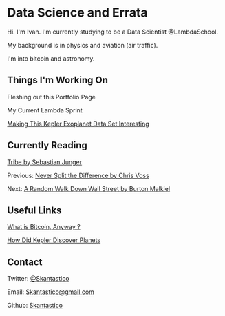 #  Data Science and Errata

Hi. I'm Ivan. I'm currently studying to be a Data Scientist @LambdaSchool. 

My background is in physics and aviation (air traffic). 

I'm into bitcoin and astronomy.


## Things I'm Working On
Fleshing out this Portfolio Page

My Current Lambda Sprint

[Making This Kepler Exoplanet Data Set Interesting](https://data.world/markmarkoh/kepler-confirmed-planets)

## Currently Reading

[Tribe by Sebastian Junger](https://www.amazon.com/Tribe-Homecoming-Belonging-Sebastian-Junger-ebook/dp/B01BCJDSNI)

Previous: [Never Split the Difference by Chris Voss](https://www.amazon.com/Never-Split-Difference-Negotiating-Depended-ebook/dp/B014DUR7L2)

Next: [A Random Walk Down Wall Street by Burton Malkiel](https://www.amazon.com/Random-Walk-Down-Wall-Street/dp/0393330338)

## Useful Links

[What is Bitcoin, Anyway ?](https://www.lopp.net/bitcoin-information.html)

[How Did Kepler Discover Planets](https://www.nasa.gov/mission_pages/kepler/overview/index.html)


## Contact

Twitter: [@Skantastico](https://twitter.com/Skantastico)  

Email: [Skantastico@gmail.com](mailto:Skantastico@gmail.com)

Github: [Skantastico](https://github.com/Skantastico)
